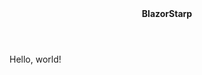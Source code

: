 ﻿<BSToast HeaderClass="bg-primary text-white" ButtonClass="btn-close-white">
    <Header><strong>BlazorStarp</strong></Header>
    <Content>Hello, world!</Content>
</BSToast>